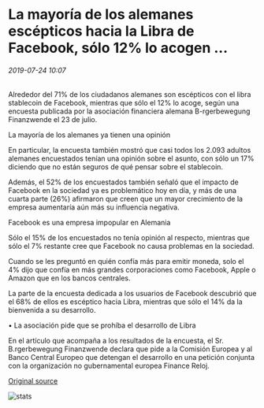 # La mayoría de los alemanes escépticos hacia la Libra de Facebook, sólo 12% lo acogen ...

###### 2019-07-24 10:07

Alrededor del 71% de los ciudadanos alemanes son escépticos con el libra stablecoin de Facebook, mientras que sólo el 12% lo acoge, según una encuesta publicada por la asociación financiera alemana B-rgerbewegung Finanzwende el 23 de julio.

La mayoría de los alemanes ya tienen una opinión

En particular, la encuesta también mostró que casi todos los 2.093 adultos alemanes encuestados tenían una opinión sobre el asunto, con sólo un 17% diciendo que no están seguros de qué pensar sobre el stablecoin.

Además, el 52% de los encuestados también señaló que el impacto de Facebook en la sociedad ya es problemático hoy en día, y más de una cuarta parte (26%) afirmaron que creen que un mayor crecimiento de la empresa aumentaría aún más su influencia negativa.

Facebook es una empresa impopular en Alemania

Sólo el 15% de los encuestados no tenía opinión al respecto, mientras que sólo el 7% restante cree que Facebook no causa problemas en la sociedad.

Cuando se les preguntó en quién confía más para emitir moneda, solo el 4% dijo que confía en más grandes corporaciones como Facebook, Apple o Amazon que en los bancos centrales.

La parte de la encuesta dedicada a los usuarios de Facebook descubrió que el 68% de ellos es escéptico hacia Libra, mientras que sólo el 14% da la bienvenida a su desarrollo.

• La asociación pide que se prohíba el desarrollo de Libra

En el artículo que acompaña a los resultados de la encuesta, el Sr. B.rgerbewegung Finanzwende declara que pide a la Comisión Europea y al Banco Central Europeo que detengan el desarrollo en una petición conjunta con la organización no gubernamental europea Finance Reloj.

[Original source](https://cointelegraph.com/news/most-germans-skeptical-towards-facebooks-libra-only-12-welcome-it)

![stats](https://c.statcounter.com/11760860/0/a89fa40b/1/ "stats")